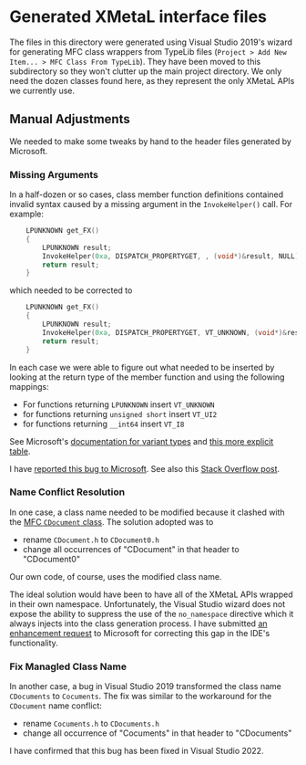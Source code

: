 # Generated XMetaL interface files

The files in this directory were generated using Visual Studio 2019's wizard for generating MFC class wrappers from TypeLib files (`Project > Add New Item... > MFC Class From TypeLib`). They have been moved to this subdirectory so they won't clutter up the main project directory. We only need the dozen classes found here, as they represent the only XMetaL APIs we currently use.

## Manual Adjustments

We needed to make some tweaks by hand to the header files generated by Microsoft.

### Missing Arguments

In a half-dozen or so cases, class member function definitions contained invalid syntax caused by a missing argument in the `InvokeHelper()` call. For example:

```cpp
	LPUNKNOWN get_FX()
	{
		LPUNKNOWN result;
		InvokeHelper(0xa, DISPATCH_PROPERTYGET, , (void*)&result, NULL);
		return result;
	}
```

which needed to be corrected to

```cpp
	LPUNKNOWN get_FX()
	{
		LPUNKNOWN result;
		InvokeHelper(0xa, DISPATCH_PROPERTYGET, VT_UNKNOWN, (void*)&result, NULL);
		return result;
	}
```

In each case we were able to figure out what needed to be inserted by looking at the return type of the member function and using the following mappings:
- For functions returning `LPUNKNOWN` insert `VT_UNKNOWN`
- for functions returning `unsigned short` insert `VT_UI2`
- for functions returning `__int64` insert `VT_I8`

See Microsoft's [documentation for variant types](https://learn.microsoft.com/en-us/windows/win32/api/wtypes/ne-wtypes-varenum) and [this more explicit table](https://www.quickmacros.com/help/Tables/IDP_VARIANT.html).

I have [reported this bug to Microsoft](https://developercommunity.visualstudio.com/t/Visual-Studio-2022-generates-invalid-syn/10206982). See also this [Stack Overflow post](https://stackoverflow.com/questions/74499468).

### Name Conflict Resolution

In one case, a class name needed to be modified because it clashed with the [MFC `CDocument` class](https://learn.microsoft.com/en-us/cpp/mfc/reference/cdocument-class). The solution adopted was to
- rename `CDocument.h` to `CDocument0.h`
- change all occurrences of "CDocument" in that header to "CDocument0"

Our own code, of course, uses the modified class name.

The ideal solution would have been to have all of the XMetaL APIs wrapped in their own namespace. Unfortunately, the Visual Studio wizard does not expose the ability to suppress the use of the `no_namespace` directive which it always injects into the class generation process. I have submitted [an enhancement request](https://developercommunity.visualstudio.com/t/Allow-suppression-of-no_namespace-direct/10206995) to Microsoft for correcting this gap in the IDE's functionality.

### Fix Managled Class Name

In another case, a bug in Visual Studio 2019 transformed the class name `CDocuments` to `Cocuments`. The fix was similar to the workaround for the `CDocument` name conflict:
- rename `Cocuments.h` to `CDocuments.h`
- change all occurrence of "Cocuments" in that header to "CDocuments"

I have confirmed that this bug has been fixed in Visual Studio 2022.
